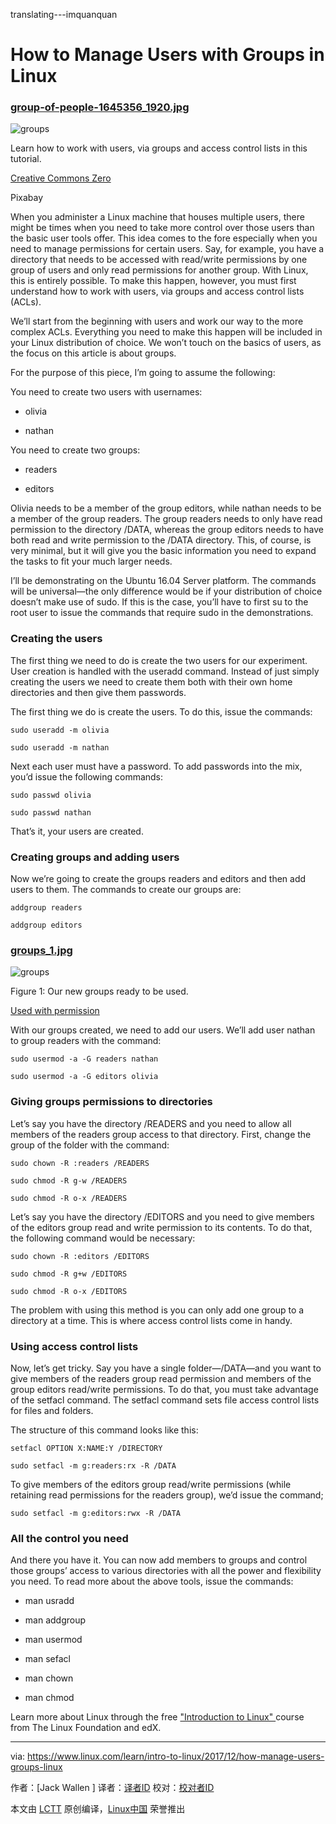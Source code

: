 translating---imquanquan

How to Manage Users with Groups in Linux
============================================================

### [group-of-people-1645356_1920.jpg][1]

![groups](https://www.linux.com/sites/lcom/files/styles/rendered_file/public/group-of-people-1645356_1920.jpg?itok=rJlAxBSV)

Learn how to work with users, via groups and access control lists in this tutorial.

[Creative Commons Zero][4]

Pixabay

When you administer a Linux machine that houses multiple users, there might be times when you need to take more control over those users than the basic user tools offer. This idea comes to the fore especially when you need to manage permissions for certain users. Say, for example, you have a directory that needs to be accessed with read/write permissions by one group of users and only read permissions for another group. With Linux, this is entirely possible. To make this happen, however, you must first understand how to work with users, via groups and access control lists (ACLs).

We’ll start from the beginning with users and work our way to the more complex ACLs. Everything you need to make this happen will be included in your Linux distribution of choice. We won’t touch on the basics of users, as the focus on this article is about groups.

For the purpose of this piece, I’m going to assume the following:

You need to create two users with usernames:

*   olivia

*   nathan

You need to create two groups:

*   readers

*   editors

Olivia needs to be a member of the group editors, while nathan needs to be a member of the group readers. The group readers needs to only have read permission to the directory /DATA, whereas the group editors needs to have both read and write permission to the /DATA directory. This, of course, is very minimal, but it will give you the basic information you need to expand the tasks to fit your much larger needs.

I’ll be demonstrating on the Ubuntu 16.04 Server platform. The commands will be universal—the only difference would be if your distribution of choice doesn’t make use of sudo. If this is the case, you’ll have to first su to the root user to issue the commands that require sudo in the demonstrations.

### Creating the users

The first thing we need to do is create the two users for our experiment. User creation is handled with the useradd command. Instead of just simply creating the users we need to create them both with their own home directories and then give them passwords.

The first thing we do is create the users. To do this, issue the commands:

```
sudo useradd -m olivia

sudo useradd -m nathan
```

Next each user must have a password. To add passwords into the mix, you’d issue the following commands:

```
sudo passwd olivia

sudo passwd nathan
```

That’s it, your users are created.

### Creating groups and adding users

Now we’re going to create the groups readers and editors and then add users to them. The commands to create our groups are:

```
addgroup readers

addgroup editors
```

### [groups_1.jpg][2]

![groups](https://www.linux.com/sites/lcom/files/styles/rendered_file/public/groups_1.jpg?itok=BKwL89BB)

Figure 1: Our new groups ready to be used.

[Used with permission][5]

With our groups created, we need to add our users. We’ll add user nathan to group readers with the command:

```
sudo usermod -a -G readers nathan
```

```
sudo usermod -a -G editors olivia
```

### Giving groups permissions to directories

Let’s say you have the directory /READERS and you need to allow all members of the readers group access to that directory. First, change the group of the folder with the command:

```
sudo chown -R :readers /READERS 
```

```
sudo chmod -R g-w /READERS
```

```
sudo chmod -R o-x /READERS
```

Let’s say you have the directory /EDITORS and you need to give members of the editors group read and write permission to its contents. To do that, the following command would be necessary:

```
sudo chown -R :editors /EDITORS

sudo chmod -R g+w /EDITORS

sudo chmod -R o-x /EDITORS
```

The problem with using this method is you can only add one group to a directory at a time. This is where access control lists come in handy.

### Using access control lists

Now, let’s get tricky. Say you have a single folder—/DATA—and you want to give members of the readers group read permission and members of the group editors read/write permissions. To do that, you must take advantage of the setfacl command. The setfacl command sets file access control lists for files and folders.

The structure of this command looks like this:

```
setfacl OPTION X:NAME:Y /DIRECTORY
```

```
sudo setfacl -m g:readers:rx -R /DATA
```

To give members of the editors group read/write permissions (while retaining read permissions for the readers group), we’d issue the command;

```
sudo setfacl -m g:editors:rwx -R /DATA 
```

### All the control you need

And there you have it. You can now add members to groups and control those groups’ access to various directories with all the power and flexibility you need. To read more about the above tools, issue the commands:

*   man usradd

*   man addgroup

*   man usermod

*   man sefacl

*   man chown

*   man chmod

Learn more about Linux through the free ["Introduction to Linux" ][3]course from The Linux Foundation and edX.

--------------------------------------------------------------------------------

via: https://www.linux.com/learn/intro-to-linux/2017/12/how-manage-users-groups-linux

作者：[Jack Wallen ]
译者：[译者ID](https://github.com/译者ID)
校对：[校对者ID](https://github.com/校对者ID)

本文由 [LCTT](https://github.com/LCTT/TranslateProject) 原创编译，[Linux中国](https://linux.cn/) 荣誉推出

[1]:https://www.linux.com/files/images/group-people-16453561920jpg
[2]:https://www.linux.com/files/images/groups1jpg
[3]:https://training.linuxfoundation.org/linux-courses/system-administration-training/introduction-to-linux
[4]:https://www.linux.com/licenses/category/creative-commons-zero
[5]:https://www.linux.com/licenses/category/used-permission
